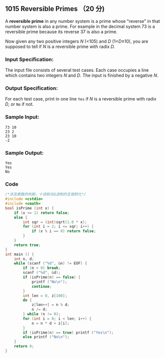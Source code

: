 ## 1015 Reversible Primes （20 分)

A **reversible prime** in any number system is a prime whose "reverse" in that number system is also a prime. For example in the decimal system 73 is a reversible prime because its reverse 37 is also a prime.

Now given any two positive integers *N* (<105) and *D* (1<*D*≤10), you are supposed to tell if *N* is a reversible prime with radix *D*.

### Input Specification:

The input file consists of several test cases. Each case occupies a line which contains two integers *N* and *D*. The input is finished by a negative *N*.

### Output Specification:

For each test case, print in one line `Yes` if *N* is a reversible prime with radix *D*, or `No` if not.

### Sample Input:

```in
73 10
23 2
23 10
-2
```

### Sample Output:

```out
Yes
Yes
No
```

### Code

```c++
/*涉及素数的判断，十进制与Q进制的互相转化*/
#include <cstdio>
#include <cmath> 
bool isPrime (int x) {
	if (x <= 1) return false;
	else {
		int sqr = (int)sqrt(1.0 * x);
		for (int i = 2; i <= sqr; i++) {
			if (x % i == 0) return false;
		}
	}
	return true;
}
int main () {
	int n, d;
	while (scanf ("%d", &n) != EOF) {
		if (n < 0) break;
		scanf ("%d", &d);
		if (isPrime(n) == false) {
			printf ("No\n");
			continue;
		}
		int len = 0, z[100];
		do {
			z[len++] = n % d;
			n /= d;
		} while (n != 0);
		for (int i = 0; i < len; i++) {
			n = n * d + z[i];
		}
		if (isPrime(n) == true) printf ("Yes\n");
		else printf ("No\n");
	}
	return 0;
}
```

